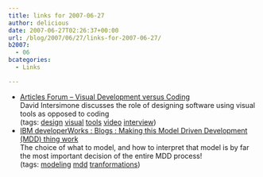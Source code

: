 ```yaml
---
title: links for 2007-06-27
author: delicious
date: 2007-06-27T02:26:37+00:00
url: /blog/2007/06/27/links-for-2007-06-27/
b2007:
  - 06
bcategories:
  - Links

---
```

  * <div>
      <a href="http://www.artima.com/forums/flat.jsp?forum=226&thread=209070">Articles Forum &#8211; Visual Development versus Coding</a>
    </div>
    
    <div>
      David Intersimone discusses the role of designing software using visual tools as opposed to coding
    </div>
    
    <div>
      (tags: <a href="http://del.icio.us/frodenas/design">design</a> <a href="http://del.icio.us/frodenas/visual">visual</a> <a href="http://del.icio.us/frodenas/tools">tools</a> <a href="http://del.icio.us/frodenas/video">video</a> <a href="http://del.icio.us/frodenas/interview">interview</a>)
    </div>

  * <div>
      <a href="http://www-03.ibm.com/developerworks/blogs/page/jconallen?entry=get_the_models_right_before">IBM developerWorks : Blogs : Making this Model Driven Development (MDD) thing work</a>
    </div>
    
    <div>
      The choice of what to model, and how to interpret that model is by far the most important decision of the entire MDD process!
    </div>
    
    <div>
      (tags: <a href="http://del.icio.us/frodenas/modeling">modeling</a> <a href="http://del.icio.us/frodenas/mdd">mdd</a> <a href="http://del.icio.us/frodenas/tranformations">tranformations</a>)
    </div>